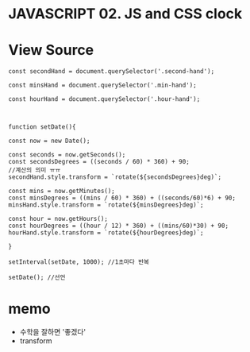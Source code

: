 # JAVASCRIPT 02. JS and CSS clock


# View Source



    const secondHand = document.querySelector('.second-hand');

    const minsHand = document.querySelector('.min-hand');

    const hourHand = document.querySelector('.hour-hand');



    function setDate(){
    
    const now = new Date();

    const seconds = now.getSeconds();
    const secondsDegrees = ((seconds / 60) * 360) + 90; 
    //계산의 의미 ㅠㅠ
    secondHand.style.transform = `rotate(${secondsDegrees}deg)`;

    const mins = now.getMinutes();
    const minsDegrees = ((mins / 60) * 360) + ((seconds/60)*6) + 90;
    minsHand.style.transform = `rotate(${minsDegrees}deg)`;

    const hour = now.getHours();
    const hourDegrees = ((hour / 12) * 360) + ((mins/60)*30) + 90;
    hourHand.style.transform = `rotate(${hourDegrees}deg)`; 
    
    } 
    
    setInterval(setDate, 1000); //1초마다 반복
    
    setDate(); //선언


# memo
 * 수학을 잘하면 '좋겠다'
 * transform

